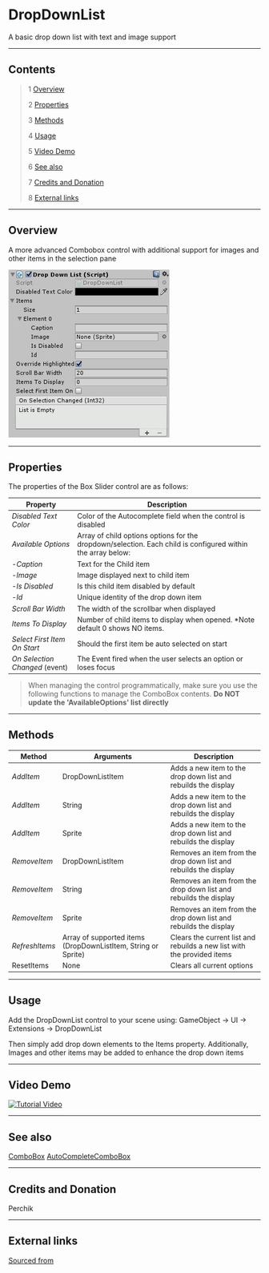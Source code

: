 # DropDownList

A basic drop down list with text and image support

<!--![](Images/ Game Image.jpg)-->

---------

## Contents

> 1 [Overview](#overview)
>
> 2 [Properties](#properties)
>
> 3 [Methods](#methods)
>
> 4 [Usage](#usage)
>
> 5 [Video Demo](#video-demo)
>
> 6 [See also](#see-also)
>
> 7 [Credits and Donation](#credits-and-donation)
>
> 8 [External links](#external-links)

---------

## Overview

A more advanced Combobox control with additional support for images and other items in the selection pane

![Drop Down List Inspector](Images/DropDownListInspector.jpg)

---------

## Properties

The properties of the Box Slider control are as follows:

Property | Description
|-|-|
*Disabled Text Color*|Color of the Autocomplete field when the control is disabled
*Available Options*|Array of child options options for the dropdown/selection. Each child is configured within the array below:
-*Caption*|Text for the Child item
-*Image*|Image displayed next to child item
-*Is Disabled*|Is this child item disabled by default
-*Id*|Unique identity of the drop down item
*Scroll Bar Width*|The width of the scrollbar when displayed
*Items To Display*|Number of child items to display when opened. *Note default 0 shows NO items.
*Select First Item On Start*|Should the first item be auto selected on start
*On Selection Changed* (event) |The Event fired when the user selects an option or loses focus

> When managing the control programmatically, make sure you use the following functions to manage the ComboBox contents. **Do NOT update the 'AvailableOptions' list directly**

---------

## Methods

Method | Arguments | Description
|-|-|-|
*AddItem*|DropDownListItem|Adds a new item to the drop down list and rebuilds the display
*AddItem*|String|Adds a new item to the drop down list and rebuilds the display
*AddItem*|Sprite|Adds a new item to the drop down list and rebuilds the display
*RemoveItem*|DropDownListItem|Removes an item from the drop down list and rebuilds the display
*RemoveItem*|String|Removes an item from the drop down list and rebuilds the display
*RemoveItem*|Sprite|Removes an item from the drop down list and rebuilds the display
*RefreshItems*|Array of supported items (DropDownListItem, String or Sprite)|Clears the current list and rebuilds a new list with the provided items
ResetItems|None|Clears all current options

---------

## Usage

Add the DropDownList control to your scene using:
GameObject -> UI -> Extensions -> DropDownList

Then simply add drop down elements to the Items property.  Additionally, Images and other items may be added to enhance the drop down items

---------

## Video Demo

[![Tutorial Video](http://img.youtube.com/vi/JrEfs47FoOE/0.jpg)](http://www.youtube.com/watch?v=JrEfs47FoOE "Dropdown List Tutorial")

---------

## See also

[ComboBox](/Controls.md/ComboBox)
[AutoCompleteComboBox](/Controls.md/AutoCompleteComboBox)

---------

## Credits and Donation

Perchik

---------

## External links

[Sourced from](http://forum.unity3d.com/threads/receive-onclick-event-and-pass-it-on-to-lower-ui-elements.293642/)
